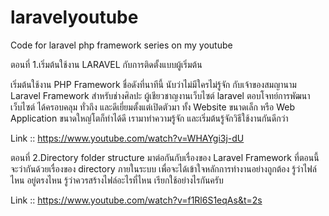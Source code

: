 # laravelyoutube
Code for laravel php framework series on my youtube

ตอนที่ 1.เริ่มต้นใช้งาน LARAVEL กับการติดตั้งแบบผู้เริ่มต้น

เริ่มต้นใช้งาน PHP Framework ชื่อดังที่นาทีนี้ นับว่าไม่มีใครไม่รู้จัก  กับเจ้าของสมญานาม Laravel Framework สำหรับช่างศิลปะ ผู้เชียวชาญงานเว็บไซต์ laravel ตอบโจทย์การพัฒนาเว็บไซต์ ได้ครอบคลุม ทั่วถึง และดีเยี่ยมตั้งแต่เปิดตัวมา ทั้ง Website ขนาดเล็ก หรือ Web Application ขนาดใหญ่โตก็ทำได้ดี เรามาทำความรู้จัก และเริ่มต้นรู้จักวิธีใช้งานกันดีกว่า

Link :: https://www.youtube.com/watch?v=WHAYgi3j-dU

ตอนที่ 2.Directory folder structure
มาต่อกันกับเรื่องของ Laravel Framework ที่ตอนนี้จะว่ากันด้วยเรื่องของ directory ภายในระบบ เพื่อจะได้เข้าใจหลักการทำงานอย่างถูกต้อง รู้ว่าไฟล์ไหน อยู่ตรงไหน รู้ว่าควรสร้างไฟล์อะไรที่ไหน เรียกใช้อย่างไรกันครับ

Link :: https://www.youtube.com/watch?v=f1Rl6S1eqAs&t=2s
